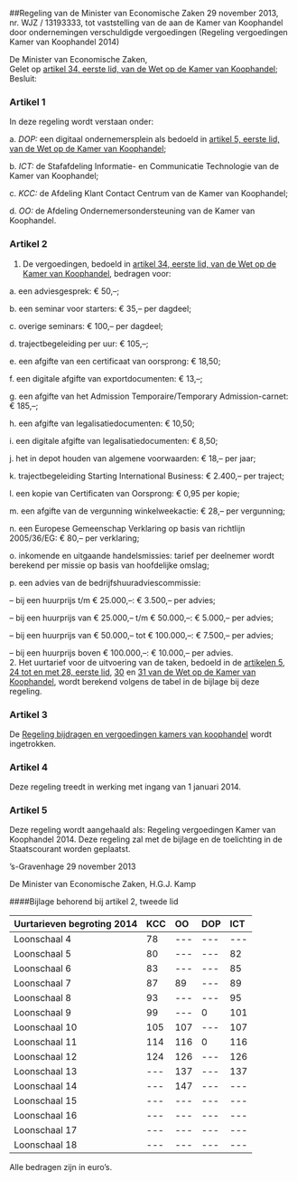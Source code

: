<meta http-equiv='Content-Type' content='text/html; charset=utf-8' />

##Regeling van de Minister van Economische Zaken 29 november 2013, nr. WJZ / 13193333, tot vaststelling van de aan de Kamer van Koophandel door ondernemingen verschuldigde vergoedingen (Regeling vergoedingen Kamer van Koophandel 2014)

De Minister van Economische Zaken,  
Gelet op [artikel 34, eerste lid, van de Wet op de Kamer van Koophandel](../../../../../../../../wet/wet/op/de/kamer/van/koophandel/BWBR0034331/README.md);
Besluit:    

### Artikel  1  

In deze regeling wordt verstaan onder: 

a.  *DOP:* een digitaal ondernemersplein als bedoeld in [artikel 5, eerste lid, van de Wet op de Kamer van Koophandel](../../../../../../../../wet/wet/op/de/kamer/van/koophandel/BWBR0034331/README.md);  

b.  *ICT:* de Stafafdeling Informatie- en Communicatie Technologie van de Kamer van Koophandel;  

c.  *KCC:* de Afdeling Klant Contact Centrum van de Kamer van Koophandel;  

d.  *OO:* de Afdeling Ondernemersondersteuning van de Kamer van Koophandel.   

### Artikel  2  

1.  De vergoedingen, bedoeld in [artikel 34, eerste lid, van de Wet op de Kamer van Koophandel](../../../../../../../../wet/wet/op/de/kamer/van/koophandel/BWBR0034331/README.md), bedragen voor: 

a. een adviesgesprek: € 50,–;  

b. een seminar voor starters: € 35,– per dagdeel;  

c. overige seminars: € 100,– per dagdeel;  

d. trajectbegeleiding per uur: € 105,–;  

e. een afgifte van een certificaat van oorsprong: € 18,50;  

f. een digitale afgifte van exportdocumenten: € 13,–;  

g. een afgifte van het Admission Temporaire/Temporary Admission-carnet: € 185,–;  

h. een afgifte van legalisatiedocumenten: € 10,50;  

i. een digitale afgifte van legalisatiedocumenten: € 8,50;  

j. het in depot houden van algemene voorwaarden: € 18,– per jaar;  

k. trajectbegeleiding Starting International Business: € 2.400,– per traject;  

l. een kopie van Certificaten van Oorsprong: € 0,95 per kopie;  

m. een afgifte van de vergunning winkelweekactie: € 28,– per vergunning;  

n. een Europese Gemeenschap Verklaring op basis van richtlijn 2005/36/EG: € 80,– per verklaring;  

o. inkomende en uitgaande handelsmissies: tarief per deelnemer wordt berekend per missie op basis van hoofdelijke omslag;  

p. een advies van de bedrijfshuuradviescommissie: 

– bij een huurprijs t/m € 25.000,–: € 3.500,– per advies;  

– bij een huurprijs van € 25.000,– t/m € 50.000,–: € 5.000,– per advies;  

– bij een huurprijs van € 50.000,– tot € 100.000,–: € 7.500,– per advies;  

– bij een huurprijs boven € 100.000,–: € 10.000,– per advies.       
2.  Het uurtarief voor de uitvoering van de taken, bedoeld in de [artikelen 5](../../../../../../../../wet/wet/op/de/kamer/van/koophandel/BWBR0034331/README.md), [24 tot en met 28, eerste lid](../../../../../../../../wet/wet/op/de/kamer/van/koophandel/BWBR0034331/README.md), [30](../../../../../../../../wet/wet/op/de/kamer/van/koophandel/BWBR0034331/README.md) en [31 van de Wet op de Kamer van Koophandel](../../../../../../../../wet/wet/op/de/kamer/van/koophandel/BWBR0034331/README.md), wordt berekend volgens de tabel in de bijlage bij deze regeling.  

### Artikel  3  

De [Regeling bijdragen en vergoedingen kamers van koophandel](../../../../../../../../ministeriele-regeling/regeling/bijdragen/en/vergoedingen/kamers/van/koophandel/BWBR0023103/README.md) wordt ingetrokken.

### Artikel  4  

Deze regeling treedt in werking met ingang van 1 januari 2014. 

### Artikel  5  

Deze regeling wordt aangehaald als: Regeling vergoedingen Kamer van Koophandel 2014. 
Deze regeling zal met de bijlage en de toelichting in de Staatscourant worden geplaatst.   

’s-Gravenhage 
29 november 2013   

De 
Minister van Economische Zaken, 
H.G.J. Kamp    

####Bijlage behorend bij artikel 2, tweede lid 

| Uurtarieven begroting 2014  | KCC  | OO  | DOP  | ICT  |
|:---|:---|:---|:---|:---|
| Loonschaal 4  | 78  | --- | --- | --- |
| Loonschaal 5  | 80  | --- | --- | 82  |
| Loonschaal 6  | 83  | --- | --- | 85  |
| Loonschaal 7  | 87  | 89  | --- | 89  |
| Loonschaal 8  | 93  | --- | --- | 95  |
| Loonschaal 9  | 99  | --- | 0  | 101  |
| Loonschaal 10  | 105  | 107  | --- | 107  |
| Loonschaal 11  | 114  | 116  | 0  | 116  |
| Loonschaal 12  | 124  | 126  | --- | 126  |
| Loonschaal 13  | --- | 137  | --- | 137  |
| Loonschaal 14  | --- | 147  | --- | --- |
| Loonschaal 15  | --- | --- | --- | --- |
| Loonschaal 16  | --- | --- | --- | --- |
| Loonschaal 17  | --- | --- | --- | --- |
| Loonschaal 18  | --- | --- | --- | --- |

Alle bedragen zijn in euro’s. 
